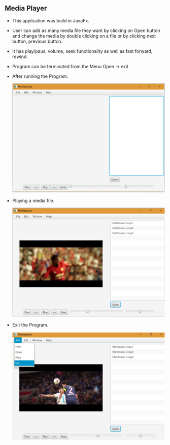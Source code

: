  ## Media Player

  * This application was build in JavaFx.
  * User can add as many media file they want by clicking on Open button and change the media by double clicking on a file or by clicking next button, previous button.
  * It has play/paus, volume, seek functionality as well as fast forward, rewind.
  * Program can be terminated from the Menu Open -> exit

  * After running the Program.

    <img src="images/img1.PNG" width="500">

  * Playing a media file.

    <img src="images/img2.PNG">


  * Exit the Program.

    <img src="images/img3.PNG">
